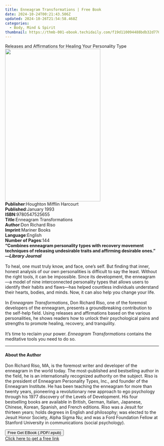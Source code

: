 ```yaml
---
title: Enneagram Transformations | Free Book
date: 2024-10-24T00:21:43.506Z
updated: 2024-10-26T21:54:58.468Z
categories:
  - Body, Mind & Spirit
thumbnail: https://thmb-001-ebook.techidaily.com/f19d110094488bdb32d7707a6e995a4f0672c5b72579ab8a35b4a0ec4fc35786.jpg
---
```

<main id="book-container">
  <div class="flex flex-col">
    <div class="book-brief flex-1 py-6 px-4 sm:p-6 md:py-10 md:px-8">
      <!-- brief-->
      <div class="book-brief-main">
        Releases and Affirmations for Healing Your Personality Type
      </div>
    </div>
    <div
      class="book-meta-info flex-1 grid gap-4 col-start-1 col-end-3 row-start-1 sm:mb-6 sm:grid-cols-4 lg:gap-6 lg:col-start-2 lg:row-end-6 lg:row-span-6 lg:mb-0"
    >
      <div
        class="book-meta-info-left place-content-center mt-4 p-4 text-sm leading-6 col-start-2 col-span-2 dark:text-slate-400"
      >
        <img
          class="w-full h-500 object-cover rounded-lg sm:h-255 sm:col-span-2 lg:col-span-full"
          src="https://img-001-ebook.techidaily.com/dc7d7aaaf047a91ba5278f8c2e4951292707a93c0bc7263ffce0f8d39d3bdbb3.jpg"
          alt=""
          width="312"
          height="500"
        />
      </div>
      <div
        class="book-meta-info-right mt-2 col-start-1 row-start-2 col-span-3 self-center"
      >
        <!-- meta data  -->
        <div class="flex flex-col px-4 md:px-8">
          <div class="flex-1">
            <strong>Publisher</strong>:<span class="px-2"
              >Houghton Mifflin Harcourt</span
            >
          </div>
          <div class="flex-1">
            <strong>Published</strong>:<span class="px-2">January 1993</span>
          </div>
          <div class="flex-1">
            <strong>ISBN</strong>:<span class="px-2">9780547525655</span>
          </div>
          <div class="flex-1">
            <strong>Title</strong>:<span class="px-2"
              >Enneagram Transformations</span
            >
          </div>
          <div class="flex-1">
            <strong>Author</strong>:<span class="px-2">Don Richard Riso</span>
          </div>
          <div class="flex-1">
            <strong>Imprint</strong>:<span class="px-2">Mariner Books</span>
          </div>
          <div class="flex-1">
            <strong>Language</strong>:<span class="px-2">English</span>
          </div>
          <div class="flex-1">
            <strong>Number of Pages</strong>:<span class="px-2">144</span>
          </div>
        </div>
      </div>
    </div>
    <div class="book-description flex-1 py-6 px-4 sm:p-6 md:py-10 md:px-8">
      <div class="book-description-main">
        <div accordion-content="" id="description">
          <b
            >“Combines enneagram personality types with recovery movement
            techniques of releasing undesirable traits and affirming desirable
            ones.” —<i>Library Journal</i></b
          ><br /><br />
          To heal, one must truly know, and face, one’s self. But finding that
          inner, honest analysis of our own personalities is difficult to say
          the least. Without the right tools, it can be impossible. Since its
          development, the enneagram—a model of nine interconnected personality
          types that allows users to identify their habits and flaws—has helped
          countless individuals understand their hearts, bodies, and minds. Now,
          it can also help you change your life.<br />
          &nbsp;<br />
          In <i>Enneagram Transformations</i>, Don Richard Riso, one of the
          foremost developers of the enneagram, presents a groundbreaking
          contribution to the self-help field. Using releases and affirmations
          based on the various personalities, he shows readers how to unlock
          their psychological pains and strengths to promote healing, recovery,
          and tranquility.<br />
          &nbsp;<br />
          It’s time to reclaim your power.
          <i>Enneagram Transformations</i> contains the meditative tools you
          need to do so.
        </div>
        <div class="accordion-fader"></div>
      </div>
    </div>
    <div class="book-excerpts flex-1 py-6 px-4 sm:p-6 md:py-10 md:px-8">
      <!-- excerpts-->
      <div class="book-excerpts-main">
        <hr />
        <h4 class="placeholder placeholder-heading">
          <span>About the Author</span>
        </h4>
        <p>
          Don Richard Riso, MA, is the foremost writer and developer of the
          enneagram in the world today. The most-published and bestselling
          author in the field, he is an internationally recognized authority on
          the subject. Riso is the president of Enneagram Personality Types,
          Inc., and founder of the Enneagram Institute. He has been teaching the
          enneagram for more than twenty years, pioneering a revolutionary new
          approach to ego psychology through his 1977 discovery of the Levels of
          Development. His four bestselling books are available in British,
          German, Italian, Japanese, Chinese, Korean, Spanish, and French
          editions. Riso was a Jesuit for thirteen years; holds degrees in
          English and philosophy; was elected to the Jesuit Honor Society, Alpha
          Sigma Nu; and was a Ford Foundation Fellow at Stanford University in
          communications (social psychology).
        </p>
      </div>
    </div>
    <div
      class="book-about-author flex-1 py-6 px-4 sm:p-6 md:py-10 md:px-8"
    ></div>
    <div class="book-free-get flex-1 py-6 px-4 sm:p-6 md:py-10 md:px-8">
      <button
        id="btn-free-get"
        class="bg-blue-500 hover:bg-blue-700 text-white font-bold py-2 px-4 rounded"
      >
        Free Get EBook (.PDF/.epub)
      </button>
      <div id="countdown-display" class="px-2 text-lg mt-2"></div>
      <a
        id="free-link"
        class="hidden bg-blue-500 hover:bg-blue-700 text-white font-bold py-2 px-4 rounded"
        href="https://www.ebooks.com/en-us/book/95899581/enneagram-transformations/don-richard-riso/"
        target="_blank"
        >Click here to get a free link</a
      >
    </div>
    <script>
      let countdownTime = 0;
      let countdownInterval = null;
      document
        .getElementById('btn-free-get')
        .addEventListener('click', startCountdown);
      function startCountdown() {
        countdownTime = new Date().getTime() + 60000 * 3;
        countdownInterval = setInterval(updateCountdown, 1000);
        document.getElementById('btn-free-get').disabled = true;
        document
          .getElementById('btn-free-get')
          .classList.add('bg-gray-500', 'cursor-not-allowed');
      }
      function updateCountdown() {
        let currentTime = new Date().getTime();
        let timeLeft = countdownTime - currentTime;
        let secondsLeft = Math.floor(timeLeft / 1000);
        document.getElementById('countdown-display').innerHTML =
          `Remaining time: ${secondsLeft} seconds.`;
        if (secondsLeft <= 0) {
          clearInterval(countdownInterval);
          document.getElementById('btn-free-get').classList.add('hidden');
          document.getElementById('free-link').classList.remove('hidden');
          document.getElementById('countdown-display').innerHTML = '';
        }
      }
    </script>
  </div>
</main>

<ins class="adsbygoogle"
      style="display:block"
      data-ad-client="ca-pub-7571918770474297"
      data-ad-slot="8358498916"
      data-ad-format="auto"
      data-full-width-responsive="true"></ins>
    